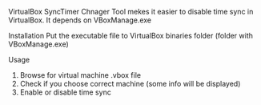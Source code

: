 VirtualBox SyncTimer Chnager
Tool mekes it easier to disable time sync in VirtualBox.
It depends on VBoxManage.exe

Installation
Put the executable file to VirtualBox binaries folder (folder with VBoxManage.exe)

Usage
1. Browse for virtual machine .vbox file
2. Check if you choose correct machine (some info will be displayed)
3. Enable or disable time sync
